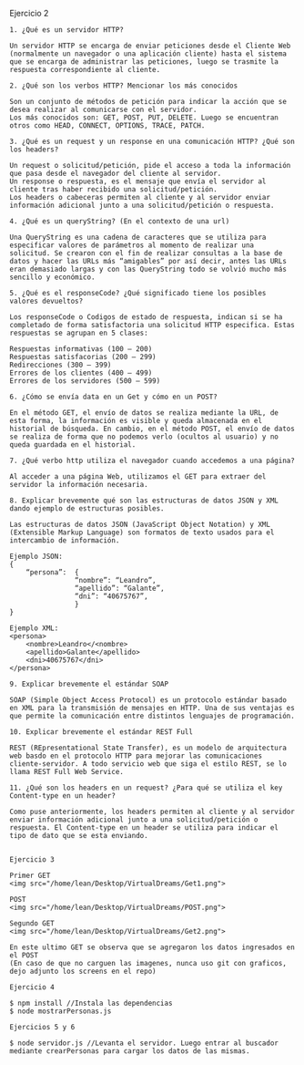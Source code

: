 Ejercicio 2

    1. ¿Qué es un servidor HTTP?

	Un servidor HTTP se encarga de enviar peticiones desde el Cliente Web (normalmente un navegador o una aplicación cliente) hasta el sistema que se encarga de administrar las peticiones, luego se trasmite la respuesta correspondiente al cliente.

    2. ¿Qué son los verbos HTTP? Mencionar los más conocidos

	Son un conjunto de métodos de petición para indicar la acción que se desea realizar al comunicarse con el servidor.
	Los más conocidos son: GET, POST, PUT, DELETE. Luego se encuentran otros como HEAD, CONNECT, OPTIONS, TRACE, PATCH. 

    3. ¿Qué es un request y un response en una comunicación HTTP? ¿Qué son los headers?

	Un request o solicitud/petición, pide el acceso a toda la información que pasa desde el navegador del cliente al servidor.
	Un response o respuesta, es el mensaje que envía el servidor al cliente tras haber recibido una solicitud/petición. 
	Los headers o cabeceras permiten al cliente y al servidor enviar información adicional junto a una solicitud/petición o respuesta.

    4. ¿Qué es un queryString? (En el contexto de una url)

	Una QueryString es una cadena de caracteres que se utiliza para especificar valores de parámetros al momento de realizar una solicitud. Se crearon con el fin de realizar consultas a la base de datos y hacer las URLs más “amigables” por así decir, antes las URLs eran demasiado largas y con las QueryString todo se volvió mucho más sencillo y económico.

    5. ¿Qué es el responseCode? ¿Qué significado tiene los posibles valores devueltos?

	Los responseCode o Codigos de estado de respuesta, indican si se ha completado de forma satisfactoria una solicitud HTTP especifica. Estas respuestas se agrupan en 5 clases:

	Respuestas informativas (100 – 200)
	Respuestas satisfacorias (200 – 299)
	Redirecciones (300 – 399)
	Errores de los clientes (400 – 499)
	Errores de los servidores (500 – 599)

    6. ¿Cómo se envía data en un Get y cómo en un POST?

	En el método GET, el envío de datos se realiza mediante la URL, de esta forma, la información es visible y queda almacenada en el historial de búsqueda. En cambio, en el método POST, el envío de datos se realiza de forma que no podemos verlo (ocultos al usuario) y no queda guardada en el historial.

    7. ¿Qué verbo http utiliza el navegador cuando accedemos a una página?

	Al acceder a una página Web, utilizamos el GET para extraer del servidor la información necesaria.

    8. Explicar brevemente qué son las estructuras de datos JSON y XML dando ejemplo de estructuras posibles.

	Las estructuras de datos JSON (JavaScript Object Notation) y XML (Extensible Markup Language) son formatos de texto usados para el intercambio de información.

	Ejemplo JSON:
	{
		“persona”:	{
					“nombre”: “Leandro”,
					“apellido”: “Galante”,
					“dni”: “40675767”,
					}
	}

	Ejemplo XML:
	<persona>
		<nombre>Leandro</<nombre>
		<apellido>Galante</apellido>
		<dni>40675767</dni>
	</persona>

    9. Explicar brevemente el estándar SOAP

	SOAP (Simple Object Access Protocol) es un protocolo estándar basado en XML para la transmisión de mensajes en HTTP. Una de sus ventajas es que permite la comunicación entre distintos lenguajes de programación.

    10. Explicar brevemente el estándar REST Full

	REST (REpresentational State Transfer), es un modelo de arquitectura web basdo en el protocolo HTTP para mejorar las comunicaciones cliente-servidor. A todo servicio web que siga el estilo REST, se lo llama REST Full Web Service.

    11. ¿Qué son los headers en un request? ¿Para qué se utiliza el key Content-type en un header?

	Como puse anteriormente, los headers permiten al cliente y al servidor enviar información adicional junto a una solicitud/petición o respuesta. El Content-type en un header se utiliza para indicar el tipo de dato que se esta enviando.

	
	Ejercicio 3
	
	Primer GET
	<img src="/home/lean/Desktop/VirtualDreams/Get1.png">

	POST
	<img src="/home/lean/Desktop/VirtualDreams/POST.png">

	Segundo GET
	<img src="/home/lean/Desktop/VirtualDreams/Get2.png">

	En este ultimo GET se observa que se agregaron los datos ingresados en el POST
	(En caso de que no carguen las imagenes, nunca uso git con graficos, dejo adjunto los screens en el repo)

	Ejercicio 4

	$ npm install //Instala las dependencias
	$ node mostrarPersonas.js

	Ejercicios 5 y 6

	$ node servidor.js //Levanta el servidor. Luego entrar al buscador mediante crearPersonas para cargar los datos de las mismas.
